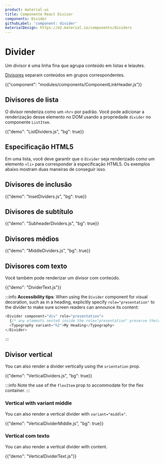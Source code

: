 ```yaml
---
product: material-ui
title: Componente React Divisor
components: Divider
githubLabel: 'component: divider'
materialDesign: https://m2.material.io/components/dividers
---
```


# Divider

<p class="description">Um divisor é uma linha fina que agrupa conteúdo em listas e leiautes.</p>

[Divisores](https://m2.material.io/components/dividers) separam conteúdos em grupos correspondentes.

{{"component": "modules/components/ComponentLinkHeader.js"}}

## Divisores de lista

O divisor renderiza como um `<hr>` por padrão. Você pode adicionar a renderização desse elemento no DOM usando a propriedade `divider` no componente `ListItem`.

{{"demo": "ListDividers.js", "bg": true}}

## Especificação HTML5

Em uma lista, você deve garantir que o `Divider` seja renderizado como um elemento `<li>` para corresponder à especificação HTML5. Os exemplos abaixo mostram duas maneiras de conseguir isso.

## Divisores de inclusão

{{"demo": "InsetDividers.js", "bg": true}}

## Divisores de subtítulo

{{"demo": "SubheaderDividers.js", "bg": true}}

## Divisores médios

{{"demo": "MiddleDividers.js", "bg": true}}

## Divisores com texto

Você também pode renderizar um divisor com conteúdo.

{{"demo": "DividerText.js"}}

:::info
**Accessibility tips**: When using the `Divider` component for visual decoration, such as in a heading, explicitly specify `role="presentation"` to the divider to make sure screen readers can announce its content:

```js
<Divider component="div" role="presentation">
  {/* any elements nested inside the role="presentation" preserve their semantics. */}
  <Typography variant="h2">My Heading</Typography>
</Divider>
```

:::

## Divisor vertical

You can also render a divider vertically using the `orientation` prop.

{{"demo": "VerticalDividers.js", "bg": true}}

:::info
Note the use of the `flexItem` prop to accommodate for the flex container.
:::

### Vertical with variant middle

You can also render a vertical divider with `variant="middle"`.

{{"demo": "VerticalDividerMiddle.js", "bg": true}}

### Vertical com texto

You can also render a vertical divider with content.

{{"demo": "VerticalDividerText.js"}}
